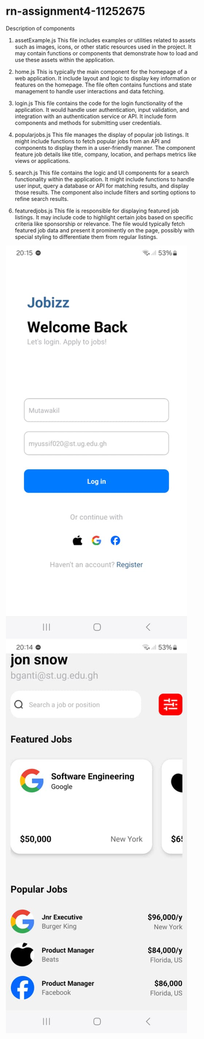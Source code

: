 # rn-assignment4-11252675

Description of components
1. assetExample.js
This file includes examples or utilities related to assets such as images, icons, or other static resources used in the project. It may contain functions or components that demonstrate how to load and use these assets within the application.

2. home.js
This is typically the main component for the homepage of a web application. It include layout and logic to display key information or features on the homepage. The file often contains functions and state management to handle user interactions and data fetching.

3. login.js
This file contains the code for the login functionality of the application. It would handle user authentication, input validation, and integration with an authentication service or API. It include form components and methods for submitting user credentials.

4. popularjobs.js
This file manages the display of popular job listings. It might include functions to fetch popular jobs from an API and components to display them in a user-friendly manner. The component feature job details like title, company, location, and perhaps metrics like views or applications.

5. search.js
This file contains the logic and UI components for a search functionality within the application. It might include functions to handle user input, query a database or API for matching results, and display those results. The component also include filters and sorting options to refine search results.

6. featuredjobs.js
This file is responsible for displaying featured job listings. It may include code to highlight certain jobs based on specific criteria like sponsorship or relevance. The file would typically fetch featured job data and present it prominently on the page, possibly with special styling to differentiate them from regular listings.


![](./screenshot.1.jpg)
![](./screenshot2.jpg)

